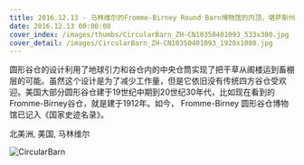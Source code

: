 ```yaml
---
title: 2016.12.13 - 马林维尔的Fromme-Birney Round Barn博物馆的内顶，堪萨斯州，美国 (© Garret Suhrie/Tandem Stills + Motion)
date: 2016.12.13 00:00:00
cover_index: /images/thumbs/CircularBarn_ZH-CN10350401093_533x300.jpg
cover_detail: /images/CircularBarn_ZH-CN10350401093_1920x1080.jpg
---
```


圆形谷仓的设计利用了地球引力和谷仓内的中央仓筒实现了把干草从阁楼运到畜棚层的可能。虽然这个设计是为了减少工作量，但是它依旧没有传统四方谷仓受欢迎。美国大部分圆形谷仓建于19世纪中期到20世纪30年代，比如现在看到的Fromme-Birney谷仓，就是建于1912年。如今，
Fromme-Birney 圆形谷仓博物馆已记入《国家史迹名录》。

北美洲, 美国, 马林维尔

![CircularBarn](/images/CircularBarn_ZH-CN10350401093_1920x1080.jpg)
